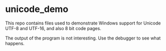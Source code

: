 # unicode_demo

This repo contains files used to demonstrate Windows support for Unicode UTF-8 and UTF-16, and also 8 bit code pages.

The output of the program is not interesting. Use the debugger to see what happens.
